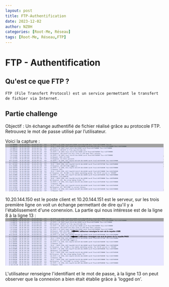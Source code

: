 ```yaml
---
layout: post
title: FTP-Authentification
date: 2023-12-02
author: NZ0H
categories: [Root-Me, Réseau]
tags: [Root-Me, Réseau,FTP]
---
```

# FTP - Authentification
## Qu'est ce que FTP ?
```
FTP (File Transfert Protocol) est un service permettant le transfert de fichier via Internet.
```

## Partie challenge 

Objectif : Un échange authentifié de fichier réalisé grâce au protocole FTP. Retrouvez le mot de passe utilisé par l’utilisateur.

Voici la capture : 
![image](/assets/Images/ROOT-ME/Reseau/ftp-auth/c1.png)


10.20.144.150 est le poste client et 10.20.144.151 est le serveur, sur les trois première ligne on voit un échange permettant de dire qu'il y a l'établissement d'une conenxion. La partie qui nous intéresse est de la ligne 8 à la ligne 13 : 
![ftp](/assets/Images/ROOT-ME/Reseau/ftp-auth/c2.png)

L'utilisateur renseigne l'identifiant et le mot de passe, à la ligne 13 on peut observer que la connexion a bien était établie grâce à 'logged on'.